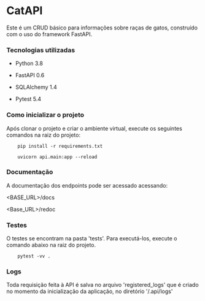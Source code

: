 # CatAPI

Este é um CRUD básico para informações sobre raças de gatos, construído com o uso do framework FastAPI.

### Tecnologias utilizadas

- Python 3.8

- FastAPI 0.6

- SQLAlchemy 1.4

- Pytest 5.4

### Como inicializar o projeto

Após clonar o projeto e criar o ambiente virtual, execute os seguintes comandos na raiz do projeto:

        pip install -r requirements.txt

        uvicorn api.main:app --reload

### Documentação

A documentação dos endpoints pode ser acessado acessando:

<BASE_URL>/docs

<Base_URL>/redoc

### Testes

O testes se encontram na pasta 'tests'. Para executá-los, execute o comando abaixo na raiz do projeto.

        pytest -vv .

### Logs

Toda requisição feita à API é salva no arquivo 'registered_logs' que é criado no momento da inicialização da aplicação, no diretório '/.api/logs'
